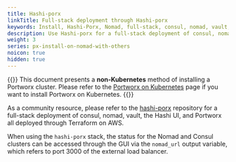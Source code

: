 ```yaml
---
title: Hashi-porx
linkTitle: Full-stack deployment through Hashi-porx
keywords: Install, Hashi-Porx, Nomad, full-stack, consul, nomad, vault, Hashi UI, Portworx
description: Use Hashi-porx for a full-stack deployment of consul, nomad, vault, the Hashi UI, and Portworx.
weight: 3
series: px-install-on-nomad-with-others
noicon: true
hidden: true
---
```


{{<info>}}
This document presents a **non-Kubernetes** method of installing a Portworx cluster. Please refer to the [Portworx on Kubernetes](/portworx-install-with-kubernetes/) page if you want to install Portworx  on Kubernetes.
{{</info>}}

As a community resource, please refer to the [hashi-porx](https://github.com/portworx/terraporx/tree/master/hashi-porx/aws) repository for a full-stack deployment of consul, nomad, vault, the Hashi UI, and Portworx all deployed through Terraform on AWS.

When using the `hashi-porx` stack, the status for the Nomad and Consul clusters can be accessed through the GUI via the `nomad_url` output variable, which refers to port 3000 of the external load balancer.
